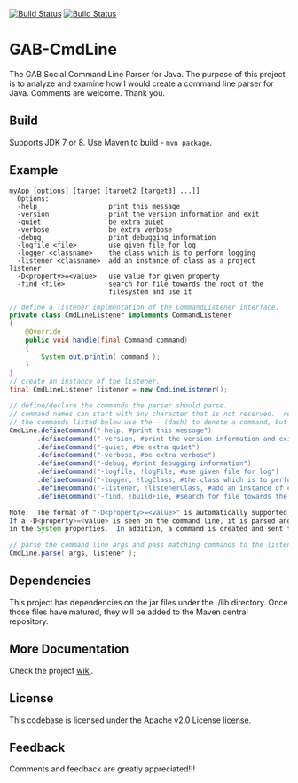 [![Build Status](https://travis-ci.org/sysdevone/gab-cmdline.svg?branch=integration)](https://travis-ci.org/sysdevone/gab-cmdline)
[![Build Status](https://travis-ci.org/sysdevone/gab-cmdline.svg?branch=master)](https://travis-ci.org/sysdevone/gab-cmdline)


GAB-CmdLine
=======

The GAB Social Command Line Parser for Java.  The purpose of this project is to analyze and examine how I would create a command line parser for Java.  Comments are welcome.  Thank you.


Build
---------
Supports JDK 7 or 8.  Use Maven to build - `mvn package`.


Example
---------
```text
myApp [options] [target [target2 [target3] ...]]
  Options: 
  -help                  print this message
  -version               print the version information and exit
  -quiet                 be extra quiet
  -verbose               be extra verbose
  -debug                 print debugging information
  -logfile <file>        use given file for log
  -logger <classname>    the class which is to perform logging
  -listener <classname>  add an instance of class as a project listener
  -D<property>=<value>   use value for given property
  -find <file>           search for file towards the root of the
                         filesystem and use it
```

```java
// define a listener implmentation of the CommandListener interface.
private class CmdLineListener implements CommandListener
{
    @Override
    public void handle(final Command command)
    {
        System.out.println( command );
    }
}
// create an instance of the listener.
final CmdLineListener listener = new CmdLineListener();

// define/declare the commands the parser should parse.
// command names can start with any character that is not reserved.  reserved are !?#:
// the commands listed below use the - (dash) to denote a command, but this is not required.
CmdLine.defineCommand("-help, #print this message")
       .defineCommand("-version, #print the version information and exit")
       .defineCommand("-quiet, #be extra quiet")
       .defineCommand("-verbose, #be extra verbose")
       .defineCommand("-debug, #print debugging information")
       .defineCommand("-logfile, !logFile, #use given file for log")
       .defineCommand("-logger, !logClass, #the class which is to perform logging")
       .defineCommand("-listener, !listenerClass, #add an instance of class as a project listener")
       .defineCommand("-find, !buildFile, #search for file towards the root of the filesystem and use it");

Note:  The format of "-D<property>=<value>" is automatically supported and doesnt need to be defined.  
If a -D<property>=<value> is seen on the command line, it is parsed and set 
in the System properties.  In addition, a command is created and sent to the listener.

// parse the command line args and pass matching commands to the listener for processing.
CmdLine.parse( args, listener );
```


Dependencies
---------
This project has dependencies on the jar files under the ./lib directory.  Once those files have matured, they will be added to the Maven central repository.


More Documentation
------------------
Check the project [wiki][].


License
-------
This codebase is licensed under the Apache v2.0 License [license].


Feedback
---------
Comments and feedback are greatly appreciated!!!



[license]:https://github.com/sysdevone/gab-cmdline/tree/master/LICENSE
[wiki]:https://github.com/sysdevone/gab-cmdline/wiki
